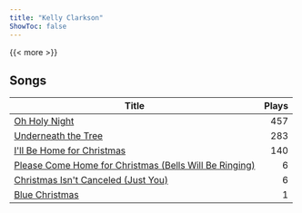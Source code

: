 ```yaml
---
title: "Kelly Clarkson"
ShowToc: false
---
```


{{< more >}}

## Songs
Title | Plays 
----- | -----: 
[Oh Holy Night](/songs/oh-holy-night) | 457
[Underneath the Tree](/songs/underneath-the-tree) | 283
[I'll Be Home for Christmas](/songs/ill-be-home-for-christmas) | 140
[Please Come Home for Christmas (Bells Will Be Ringing)](/songs/please-come-home-for-christmas-bells-will-be-ringing) | 6
[Christmas Isn't Canceled (Just You)](/songs/christmas-isnt-canceled-just-you) | 6
[Blue Christmas](/songs/blue-christmas) | 1

